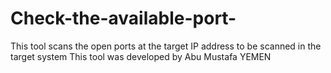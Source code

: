 # Check-the-available-port-
This tool scans the open ports at the target IP address to be scanned in the target system This tool was developed by Abu Mustafa YEMEN
